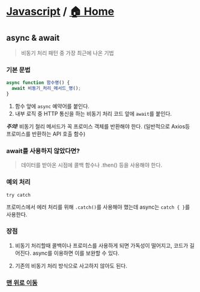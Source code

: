 # [Javascript](https://github.com/hyojaekim/TIL/tree/master/Javascript) / [🏠 Home](https://github.com/hyojaekim/Javascript)

## async & await

> 비동기 처리 패턴 중 가장 최근에 나온 기법

### 기본 문법
```javascript
async function 함수명() {
  await 비동기_처리_메서드_명();
}
```

1. 함수 앞에 `async` 예약어를 붙인다.
2. 내부 로직 중 HTTP 통신을 하는 비동기 처리 코드 앞에 `await`를 붙인다.

***주의!***
비동기 철리 메서드가 꼭 프로미스 객체를 반환해야 한다.
(일반적으로 Axios등 프로미스를 반환하는 API 호출 함수)

### await를 사용하지 않았다면?

> 데이터를 받아온 시점에 콜백 함수나 .then() 등을 사용해야 한다.

### 예외 처리

`try catch`

프로미스에서 에러 처리를 위해 `.catch()`를 사용해야 했는데 async는 `catch { }`를 사용한다.

### 장점

1. 비동기 처리할때 콜백이나 프로미스를 사용하게 되면 가독성이 떨어지고, 코드가 길어진다. async를 이용하면 이를 보완할 수 있다.

2. 기존의 비동기 처리 방식으로 사고하지 않아도 된다.

### [맨 위로 이동](https://github.com/hyojaekim/TIL/blob/master/Javascript/async-await.md#ETC---home)
